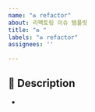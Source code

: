 ```yaml
---
name: "♻️ refactor"
about: 리팩토링 이슈 템플릿
title: "♻️ "
labels: "♻️ refactor"
assignees: ''

---
```


## 📌 Description
-